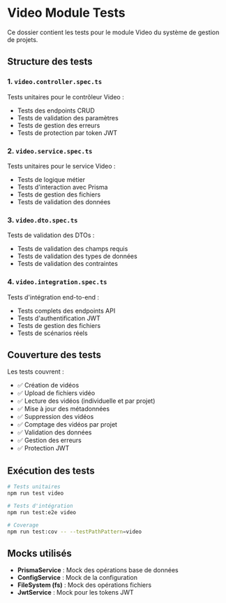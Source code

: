# Video Module Tests

Ce dossier contient les tests pour le module Video du système de gestion de projets.

## Structure des tests

### 1. `video.controller.spec.ts`
Tests unitaires pour le contrôleur Video :
- Tests des endpoints CRUD
- Tests de validation des paramètres
- Tests de gestion des erreurs
- Tests de protection par token JWT

### 2. `video.service.spec.ts`
Tests unitaires pour le service Video :
- Tests de logique métier
- Tests d'interaction avec Prisma
- Tests de gestion des fichiers
- Tests de validation des données

### 3. `video.dto.spec.ts`
Tests de validation des DTOs :
- Tests de validation des champs requis
- Tests de validation des types de données
- Tests de validation des contraintes

### 4. `video.integration.spec.ts`
Tests d'intégration end-to-end :
- Tests complets des endpoints API
- Tests d'authentification JWT
- Tests de gestion des fichiers
- Tests de scénarios réels

## Couverture des tests

Les tests couvrent :
- ✅ Création de vidéos
- ✅ Upload de fichiers vidéo
- ✅ Lecture des vidéos (individuelle et par projet)
- ✅ Mise à jour des métadonnées
- ✅ Suppression des vidéos
- ✅ Comptage des vidéos par projet
- ✅ Validation des données
- ✅ Gestion des erreurs
- ✅ Protection JWT

## Exécution des tests

```bash
# Tests unitaires
npm run test video

# Tests d'intégration
npm run test:e2e video

# Coverage
npm run test:cov -- --testPathPattern=video
```

## Mocks utilisés

- **PrismaService** : Mock des opérations base de données
- **ConfigService** : Mock de la configuration
- **FileSystem (fs)** : Mock des opérations fichiers
- **JwtService** : Mock pour les tokens JWT
